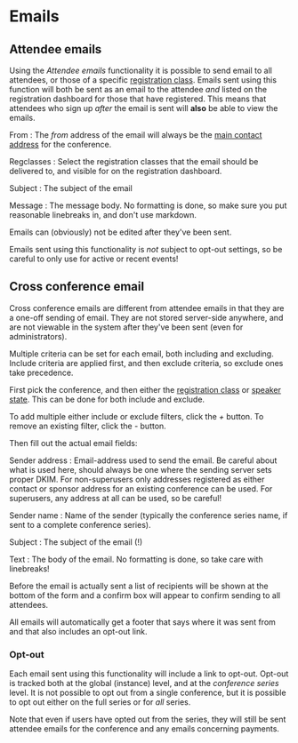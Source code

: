 # Emails

## Attendee emails

Using the *Attendee emails* functionality it is possible to send email
to all attendees, or those of a specific
[registration class](registrations#typesandclasses). Emails sent using
this function will both be sent as an email to the attendee *and*
listed on the registration dashboard for those that have
registered. This means that attendees who sign up *after* the email is
sent will **also** be able to view the emails.

From
:  The *from* address of the email will always be the
[main contact address](super_conference) for the conference.

Regclasses
:  Select the registration classes that the email should be delivered to,
and visible for on the registration dashboard.

Subject
:  The subject of the email

Message
:  The message body. No formatting is done, so make sure you put
reasonable linebreaks in, and don't use markdown.

Emails can (obviously) not be edited after they've been sent.

Emails sent using this functionality is *not* subject to opt-out
settings, so be careful to only use for active or recent events!

## Cross conference email <a name="crossconference"></a>

Cross conference emails are different from attendee emails in that
they are a one-off sending of email. They are not stored server-side
anywhere, and are not viewable in the system after they've been sent
(even for administrators).

Multiple criteria can be set for each email, both including and
excluding. Include criteria are applied first, and then exclude
criteria, so exclude ones take precedence.

First pick the conference, and then either the
[registration class](registrations#typesandclasses) or
[speaker state](callforpaper#states). This can be done for both
include and exclude.

To add multiple either include or exclude filters, click the *+*
button. To remove an existing filter, click the *-* button.

Then fill out the actual email fields:

Sender address
:  Email-address used to send the email. Be careful about what is used
here, should always be one where the sending server sets proper
DKIM. For non-superusers only addresses registered as either contact
or sponsor address for an existing conference can be used. For
superusers, any address at all can be used, so be careful!

Sender name
:  Name of the sender (typically the conference series name, if sent
to a complete conference series).

Subject
:  The subject of the email (!)

Text
:  The body of the email. No formatting is done, so take care with
linebreaks!

Before the email is actually sent a list of recipients will be shown
at the bottom of the form and a confirm box will appear to confirm
sending to all attendees.

All emails will automatically get a footer that says where it was sent
from and that also includes an opt-out link.


### Opt-out <a name="optout"></a>

Each email sent using this functionality will include a link to
opt-out. Opt-out is tracked both at the global (instance) level, and
at the *conference series* level. It is not possible to opt out from a
single conference, but it is possible to opt out either on the full
series or for *all* series.

Note that even if users have opted out from the series, they will
still be sent attendee emails for the conference and any emails
concerning payments.
